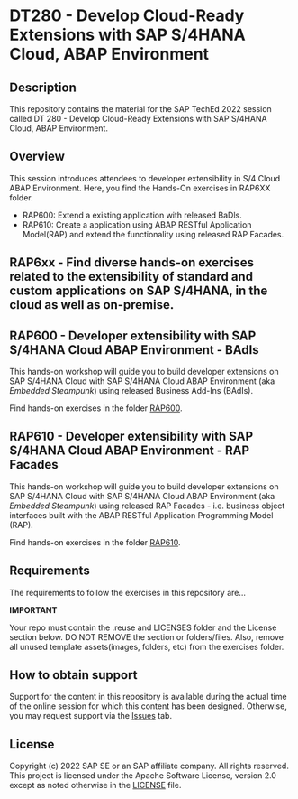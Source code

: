 # DT280 - Develop Cloud-Ready Extensions with SAP S/4HANA Cloud, ABAP Environment

## Description

This repository contains the material for the SAP TechEd 2022 session called DT 280 - Develop Cloud-Ready Extensions with SAP S/4HANA Cloud, ABAP Environment.  

## Overview

This session introduces attendees to developer extensibility in S/4 Cloud ABAP Environment. Here, you find the Hands-On exercises in RAP6XX folder.<br/>

- RAP600: Extend a existing application with released BaDls. <br/>
- RAP610: Create a application using ABAP RESTful Application Model(RAP) and extend the functionality using released RAP Facades.

## RAP6xx  - Find diverse hands-on exercises related to the extensibility of standard and custom applications on SAP S/4HANA, in the cloud as well as on-premise.

## RAP600 - Developer extensibility with SAP S/4HANA Cloud ABAP Environment - BAdIs
This hands-on workshop will guide you to build developer extensions on SAP S/4HANA Cloud with SAP S/4HANA Cloud ABAP Environment (aka _Embedded Steampunk_) using released Business Add-Ins (BAdIs).

Find hands-on exercises in the folder [RAP600](RAP6xx/RAP600).

## RAP610 - Developer extensibility with SAP S/4HANA Cloud ABAP Environment - RAP Facades
This hands-on workshop will guide you to build developer extensions on SAP S/4HANA Cloud with SAP S/4HANA Cloud ABAP Environment (aka _Embedded Steampunk_) using released RAP Facades - i.e. business object interfaces built with the ABAP RESTful Application Programming Model (RAP).

Find hands-on exercises in the folder [RAP610](RAP6xx/RAP610).

## Requirements

The requirements to follow the exercises in this repository are... 


**IMPORTANT**

Your repo must contain the .reuse and LICENSES folder and the License section below. DO NOT REMOVE the section or folders/files. Also, remove all unused template assets(images, folders, etc) from the exercises folder. 

## How to obtain support

Support for the content in this repository is available during the actual time of the online session for which this content has been designed. Otherwise, you may request support via the [Issues](../../issues) tab.

## License
Copyright (c) 2022 SAP SE or an SAP affiliate company. All rights reserved. This project is licensed under the Apache Software License, version 2.0 except as noted otherwise in the [LICENSE](LICENSES/Apache-2.0.txt) file.
